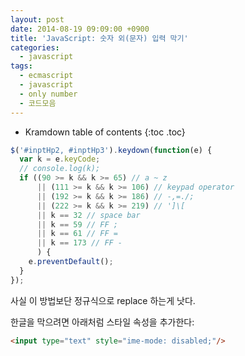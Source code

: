 ```yaml
---
layout: post
date: 2014-08-19 09:09:00 +0900
title: 'JavaScript: 숫자 외(문자) 입력 막기'
categories:
  - javascript
tags:
  - ecmascript
  - javascript
  - only number
  - 코드모음
---
```


* Kramdown table of contents
{:toc .toc}

```js
$('#inptHp2, #inptHp3').keydown(function(e) {
  var k = e.keyCode;
  // console.log(k);
  if ((90 >= k && k >= 65) // a ~ z
      || (111 >= k && k >= 106) // keypad operator
      || (192 >= k && k >= 186) // -,=./;
      || (222 >= k && k >= 219) // ']\[
      || k == 32 // space bar
      || k == 59 // FF ;
      || k == 61 // FF =
      || k == 173 // FF -
      ) {
    e.preventDefault();
  }
});
```

사실 이 방법보단 정규식으로 replace 하는게 낫다.

한글을 막으려면 아래처럼 스타일 속성을 추가한다:

```html
<input type="text" style="ime-mode: disabled;"/>
```
